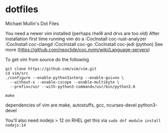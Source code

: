 # dotfiles
Michael Mullin's Dot Files

You need a newer vim installed (perhaps rhel8 and drvs are too old)
After installation first time running vim do a
:CocInstall coc-rust-analyzer
:CocInstall coc-clangd
:CocInstall coc-go
:CocInstall coc-jedi (python)
See more (https://github.com/neoclide/coc.nvim/wiki/Language-servers)

To get vim from source do the following
```
git clone https://github.com/vim/vim.git
cd vim/src
./configure --enable-python3interp --enable-gui=no \
  --without-x --enable-cscope --enable-multibyte \
  --prefix=/usr --with-python3-command=/usr/bin/python3.6

make
```
dependencies of vim are make, autostuffs, gcc, ncurses-devel
python3-devel

You'll also need nodejs > 12
on RHEL get this via
`sudo dnf module install nodejs:14`
